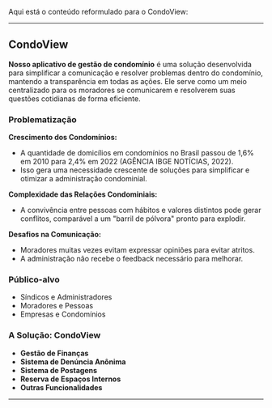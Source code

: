 Aqui está o conteúdo reformulado para o CondoView:

---

## CondoView

**Nosso aplicativo de gestão de condomínio** é uma solução desenvolvida para simplificar a comunicação e resolver problemas dentro do condomínio, mantendo a transparência em todas as ações. Ele serve como um meio centralizado para os moradores se comunicarem e resolverem suas questões cotidianas de forma eficiente.

### Problematização

**Crescimento dos Condomínios:**
- A quantidade de domicílios em condomínios no Brasil passou de 1,6% em 2010 para 2,4% em 2022 (AGÊNCIA IBGE NOTÍCIAS, 2022).
- Isso gera uma necessidade crescente de soluções para simplificar e otimizar a administração condominial.

**Complexidade das Relações Condominiais:**
- A convivência entre pessoas com hábitos e valores distintos pode gerar conflitos, comparável a um "barril de pólvora" pronto para explodir.

**Desafios na Comunicação:**
- Moradores muitas vezes evitam expressar opiniões para evitar atritos.
- A administração não recebe o feedback necessário para melhorar.

### Público-alvo

- Síndicos e Administradores
- Moradores e Pessoas
- Empresas e Condomínios

### A Solução: CondoView

- **Gestão de Finanças**
- **Sistema de Denúncia Anônima**
- **Sistema de Postagens**
- **Reserva de Espaços Internos**
- **Outras Funcionalidades**

---

